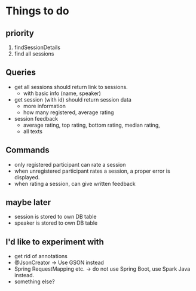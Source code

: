 # Things to do

## priority
 1) findSessionDetails
 2) find all sessions

## Queries

 * get all sessions should return link to sessions.
   * with basic info (name, speaker)
 * get session (with id) should return session data
   * more information
   * how many registered, average rating
 * session feedback
   * average rating, top rating, bottom rating, median rating,
   * all texts
 
## Commands
 * only registered participant can rate a session
 * when unregistered participant rates a session, 
   a proper error is displayed.
 * when rating a session, can give written feedback
 
## maybe later

 * session is stored to own DB table
 * speaker is stored to own DB table

## I'd like to experiment with
 * get rid of annotations
  * @JsonCreator -> Use GSON instead
 * Spring RequestMapping etc. -> do not use Spring Boot, 
   use Spark Java instead.
 * something else?
